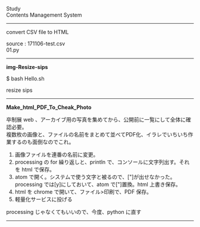 Study  
Contents Management System  

---  

convert CSV file to HTML  

source : 171106-test.csv  
01.py  

---  

**img-Resize-sips**  

$ bash Hello.sh  

resize sips  

---  

**Make_html_PDF_To_Cheak_Photo**  

卒制展 web 、アーカイブ用の写真を集めてから、公開前に一覧にして全体に確認必要。  
複数枚の画像と、ファイルの名前をまとめて並べてPDF化、イラレでいちいち作業するのも面倒なのでこれ。  

1. 画像ファイルを連番の名前に変更。  
2. processing の for 繰り返しと、println で、コンソールに文字列出す。それを html で保存。  
3. atom で開く。システムで使う文字と被るので、["]が出せなかった。processing では[y]にしておいて、atom で["]置換。html 上書き保存。  
4. html を chrome で開いて、ファイル>印刷で、PDF 保存。  
5. 軽量化サービスに投げる  

processing じゃなくてもいいので、今度、python に直す  


---  


